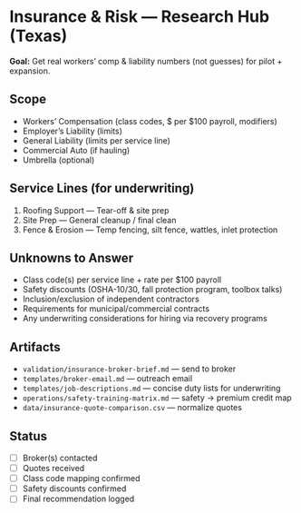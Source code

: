 # Insurance & Risk — Research Hub (Texas)

**Goal:** Get real workers’ comp & liability numbers (not guesses) for pilot + expansion.

## Scope
- Workers’ Compensation (class codes, $ per $100 payroll, modifiers)
- Employer’s Liability (limits)
- General Liability (limits per service line)
- Commercial Auto (if hauling)
- Umbrella (optional)

## Service Lines (for underwriting)
1) Roofing Support — Tear-off & site prep
2) Site Prep — General cleanup / final clean
3) Fence & Erosion — Temp fencing, silt fence, wattles, inlet protection

## Unknowns to Answer
- Class code(s) per service line + rate per $100 payroll
- Safety discounts (OSHA-10/30, fall protection program, toolbox talks)
- Inclusion/exclusion of independent contractors
- Requirements for municipal/commercial contracts
- Any underwriting considerations for hiring via recovery programs

## Artifacts
- `validation/insurance-broker-brief.md` — send to broker
- `templates/broker-email.md` — outreach email
- `templates/job-descriptions.md` — concise duty lists for underwriting
- `operations/safety-training-matrix.md` — safety → premium credit map
- `data/insurance-quote-comparison.csv` — normalize quotes

## Status
- [ ] Broker(s) contacted
- [ ] Quotes received
- [ ] Class code mapping confirmed
- [ ] Safety discounts confirmed
- [ ] Final recommendation logged
